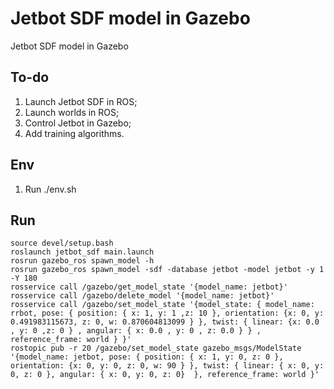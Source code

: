 # Jetbot SDF model in Gazebo
Jetbot SDF model in Gazebo

## To-do
1. Launch Jetbot SDF in ROS;
2. Launch worlds in ROS;
3. Control Jetbot in Gazebo;
4. Add training algorithms.

## Env
1. Run ./env.sh

## Run
    source devel/setup.bash
    roslaunch jetbot_sdf main.launch
    rosrun gazebo_ros spawn_model -h
    rosrun gazebo_ros spawn_model -sdf -database jetbot -model jetbot -y 1 -Y 180
    rosservice call /gazebo/get_model_state '{model_name: jetbot}'
    rosservice call /gazebo/delete_model '{model_name: jetbot}'
    rosservice call /gazebo/set_model_state '{model_state: { model_name: rrbot, pose: { position: { x: 1, y: 1 ,z: 10 }, orientation: {x: 0, y: 0.491983115673, z: 0, w: 0.870604813099 } }, twist: { linear: {x: 0.0 , y: 0 ,z: 0 } , angular: { x: 0.0 , y: 0 , z: 0.0 } } , reference_frame: world } }'
    rostopic pub -r 20 /gazebo/set_model_state gazebo_msgs/ModelState '{model_name: jetbot, pose: { position: { x: 1, y: 0, z: 0 }, orientation: {x: 0, y: 0, z: 0, w: 90 } }, twist: { linear: { x: 0, y: 0, z: 0 }, angular: { x: 0, y: 0, z: 0}  }, reference_frame: world }'
